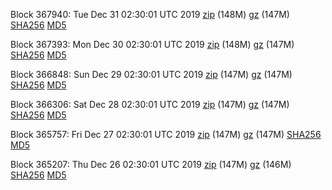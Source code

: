 Block 367940: Tue Dec 31 02:30:01 UTC 2019 [zip](https://files.01coin.io/mainnet/2019-12-31/bootstrap.dat.zip) (148M) [gz](https://files.01coin.io/mainnet/2019-12-31/bootstrap.dat.tar.gz) (147M) [SHA256](https://files.01coin.io/mainnet/2019-12-31/sha256.txt) [MD5](https://files.01coin.io/mainnet/2019-12-31/md5.txt)

Block 367393: Mon Dec 30 02:30:01 UTC 2019 [zip](https://files.01coin.io/mainnet/2019-12-30/bootstrap.dat.zip) (148M) [gz](https://files.01coin.io/mainnet/2019-12-30/bootstrap.dat.tar.gz) (147M) [SHA256](https://files.01coin.io/mainnet/2019-12-30/sha256.txt) [MD5](https://files.01coin.io/mainnet/2019-12-30/md5.txt)

Block 366848: Sun Dec 29 02:30:01 UTC 2019 [zip](https://files.01coin.io/mainnet/2019-12-29/bootstrap.dat.zip) (147M) [gz](https://files.01coin.io/mainnet/2019-12-29/bootstrap.dat.tar.gz) (147M) [SHA256](https://files.01coin.io/mainnet/2019-12-29/sha256.txt) [MD5](https://files.01coin.io/mainnet/2019-12-29/md5.txt)

Block 366306: Sat Dec 28 02:30:01 UTC 2019 [zip](https://files.01coin.io/mainnet/2019-12-28/bootstrap.dat.zip) (147M) [gz](https://files.01coin.io/mainnet/2019-12-28/bootstrap.dat.tar.gz) (147M) [SHA256](https://files.01coin.io/mainnet/2019-12-28/sha256.txt) [MD5](https://files.01coin.io/mainnet/2019-12-28/md5.txt)

Block 365757: Fri Dec 27 02:30:01 UTC 2019 [zip](https://files.01coin.io/mainnet/2019-12-27/bootstrap.dat.zip) (147M) [gz](https://files.01coin.io/mainnet/2019-12-27/bootstrap.dat.tar.gz) (147M) [SHA256](https://files.01coin.io/mainnet/2019-12-27/sha256.txt) [MD5](https://files.01coin.io/mainnet/2019-12-27/md5.txt)

Block 365207: Thu Dec 26 02:30:01 UTC 2019 [zip](https://files.01coin.io/mainnet/2019-12-26/bootstrap.dat.zip) (147M) [gz](https://files.01coin.io/mainnet/2019-12-26/bootstrap.dat.tar.gz) (146M) [SHA256](https://files.01coin.io/mainnet/2019-12-26/sha256.txt) [MD5](https://files.01coin.io/mainnet/2019-12-26/md5.txt)
